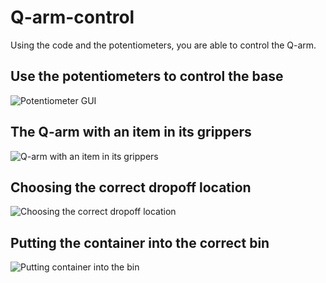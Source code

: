 # Q-arm-control
Using the code and the potentiometers, you are able to control the Q-arm.

## Use the potentiometers to control the base

![Potentiometer GUI](https://user-images.githubusercontent.com/85752924/210610997-83168074-a3bb-45e3-9c1f-dda0f5bf4680.png)

## The Q-arm with an item in its grippers

![Q-arm with an item in its grippers](https://user-images.githubusercontent.com/85752924/210610990-207eeaf8-9bed-4690-9451-a7e84fcecd76.png)

## Choosing the correct dropoff location

![Choosing the correct dropoff location](https://user-images.githubusercontent.com/85752924/210610992-eccc837c-6265-4f65-af9b-fed8daf3b849.png)

## Putting the container into the correct bin

![Putting container into the bin](https://user-images.githubusercontent.com/85752924/210610988-7906fe80-80f3-4a4b-ad0c-a31981f8ac47.png)




